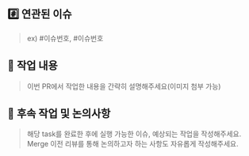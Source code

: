 ## #️⃣ 연관된 이슈

> ex) #이슈번호, #이슈번호

## 📝 작업 내용

> 이번 PR에서 작업한 내용을 간략히 설명해주세요(이미지 첨부 가능)

## 💬 후속 작업 및 논의사항

> 해당 task를 완료한 후에 실행 가능한 이슈, 예상되는 작업을 작성해주세요.  
> Merge 이전 리뷰를 통해 논의하고자 하는 사항도 자유롭게 작성해주세요.
